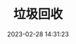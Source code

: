 ---
title: 垃圾回收
date: 2023-02-28 14:31:23
description: 垃圾回收机制（把我回收了吧）
categories:
- JavaScript
tags:
- JavaScript
---